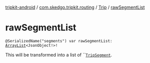 [tripkit-android](../../index.md) / [com.skedgo.tripkit.routing](../index.md) / [Trip](index.md) / [rawSegmentList](./raw-segment-list.md)

# rawSegmentList

`@SerializedName("segments") var rawSegmentList: `[`ArrayList`](https://docs.oracle.com/javase/7/docs/api/java/util/ArrayList.html)`<JsonObject!>!`

This will be transformed into a list of ``[`TripSegment`](../-trip-segment/index.md).

